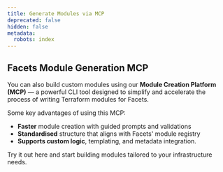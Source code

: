 ```yaml
---
title: Generate Modules via MCP
deprecated: false
hidden: false
metadata:
  robots: index
---
```

## Facets Module Generation MCP

You can also build custom modules using our **Module Creation Platform (MCP)** — a powerful CLI tool designed to simplify and accelerate the process of writing Terraform modules for Facets.

Some key advantages of using this MCP:

* **Faster** module creation with guided prompts and validations
* **Standardised** structure that aligns with Facets' module registry
* **Supports custom logic**, templating, and metadata integration.

Try it out <Anchor label="here" target="_blank" href="https://github.com/Facets-cloud/facets-module-mcp">here</Anchor> and start building modules tailored to your infrastructure needs.